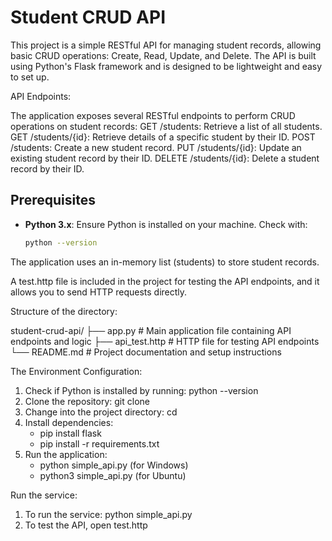 # Student CRUD API

This project is a simple RESTful API for managing student records, allowing basic CRUD operations: Create, Read, Update, and Delete. The API is built 
using Python's Flask framework and is designed to be lightweight and easy to set up.

API Endpoints:

The application exposes several RESTful endpoints to perform CRUD operations on student records:
GET /students: Retrieve a list of all students.
GET /students/{id}: Retrieve details of a specific student by their ID.
POST /students: Create a new student record.
PUT /students/{id}: Update an existing student record by their ID.
DELETE /students/{id}: Delete a student record by their ID.

## Prerequisites

- **Python 3.x**: Ensure Python is installed on your machine. Check with:
  ```bash
  python --version

The application uses an in-memory list (students) to store student records.

A test.http file is included in the project for testing the API endpoints, and it allows you to send HTTP requests directly.

Structure of the directory:

student-crud-api/
├── app.py             # Main application file containing API endpoints and logic
├── api_test.http      # HTTP file for testing API endpoints
└── README.md          # Project documentation and setup instructions


The Environment Configuration:

1. Check if Python is installed by running: python --version
2. Clone the repository: git clone 
3. Change into the project directory: cd
4. Install dependencies:
    * pip install flask
    * pip install -r requirements.txt
6. Run the application:
     * python simple_api.py (for Windows)
     * python3 simple_api.py (for Ubuntu)


Run the service:

1. To run the service: python simple_api.py
2. To test the API, open test.http

